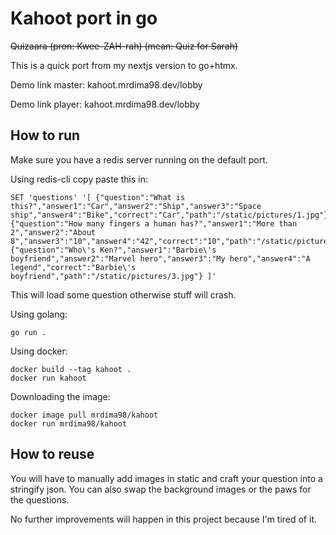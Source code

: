# Kahoot port in go
~~Quizaara (pron: Kwee-ZAH-rah) (mean: Quiz for Sarah)~~

This is a quick port from my nextjs version to go+htmx.

Demo link master: kahoot.mrdima98.dev/lobby

Demo link player: kahoot.mrdima98.dev/lobby

## How to run

Make sure you have a redis server running on the default port.

Using redis-cli copy paste this in:

```redis
SET 'questions' '[ {"question":"What is this?","answer1":"Car","answer2":"Ship","answer3":"Space ship","answer4":"Bike","correct":"Car","path":"/static/pictures/1.jpg"}, {"question":"How many fingers a human has?","answer1":"More than 2","answer2":"About 8","answer3":"10","answer4":"42","correct":"10","path":"/static/pictures/2.jpg"}, {"question":"Who\'s Ken?","answer1":"Barbie\'s boyfriend","answer2":"Marvel hero","answer3":"My hero","answer4":"A legend","correct":"Barbie\'s boyfriend","path":"/static/pictures/3.jpg"} ]'
```

This will load some question otherwise stuff will crash.

Using golang:

```shell
go run .
```

Using docker:

```shell
docker build --tag kahoot .
docker run kahoot
```

Downloading the image:

```shell
docker image pull mrdima98/kahoot
docker run mrdima98/kahoot
```

## How to reuse
You will have to manually add images in static and craft your question into a stringify json.
You can also swap the background images or the paws for the questions.

No further improvements will happen in this project because I'm tired of it.

